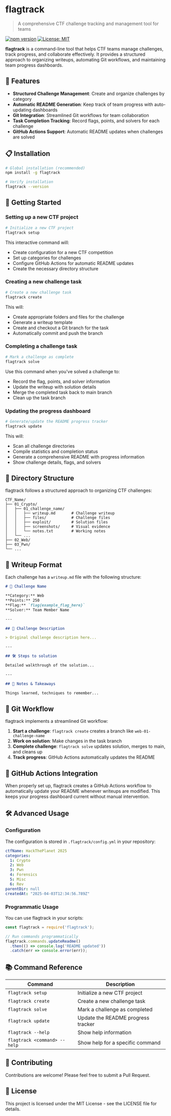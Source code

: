 # flagtrack

> A comprehensive CTF challenge tracking and management tool for teams

[![npm version](https://img.shields.io/npm/v/flagtrack.svg)](https://www.npmjs.com/package/flagtrack)
[![License: MIT](https://img.shields.io/badge/License-MIT-blue.svg)](https://opensource.org/licenses/MIT)

**flagtrack** is a command-line tool that helps CTF teams manage challenges, track progress, and collaborate effectively. It provides a structured approach to organizing writeups, automating Git workflows, and maintaining team progress dashboards.

## 🚀 Features

- **Structured Challenge Management**: Create and organize challenges by category
- **Automatic README Generation**: Keep track of team progress with auto-updating dashboards
- **Git Integration**: Streamlined Git workflows for team collaboration
- **Task Completion Tracking**: Record flags, points, and solvers for each challenge
- **GitHub Actions Support**: Automatic README updates when challenges are solved

## 📋 Installation

```bash
# Global installation (recommended)
npm install -g flagtrack

# Verify installation
flagtrack --version
```

## 🧩 Getting Started

### Setting up a new CTF project

```bash
# Initialize a new CTF project
flagtrack setup
```

This interactive command will:
- Create configuration for a new CTF competition
- Set up categories for challenges
- Configure GitHub Actions for automatic README updates
- Create the necessary directory structure

### Creating a new challenge task

```bash
# Create a new challenge task
flagtrack create
```

This will:
- Create appropriate folders and files for the challenge
- Generate a writeup template
- Create and checkout a Git branch for the task
- Automatically commit and push the branch

### Completing a challenge task

```bash
# Mark a challenge as complete
flagtrack solve
```

Use this command when you've solved a challenge to:
- Record the flag, points, and solver information
- Update the writeup with solution details
- Merge the completed task back to main branch
- Clean up the task branch

### Updating the progress dashboard

```bash
# Generate/update the README progress tracker
flagtrack update
```

This will:
- Scan all challenge directories
- Compile statistics and completion status
- Generate a comprehensive README with progress information
- Show challenge details, flags, and solvers

## 📂 Directory Structure

flagtrack follows a structured approach to organizing CTF challenges:

```
CTF_Name/
├── 01_Crypto/
│   ├── 01_challenge_name/
│   │   ├── writeup.md       # Challenge writeup
│   │   ├── files/           # Challenge files
│   │   ├── exploit/         # Solution files
│   │   ├── screenshots/     # Visual evidence
│   │   └── notes.txt        # Working notes
│   └── ...
├── 02_Web/
├── 03_Pwn/
└── ...
```

## 📝 Writeup Format

Each challenge has a `writeup.md` file with the following structure:

```markdown
# 🧩 Challenge Name

**Category:** Web  
**Points:** 250  
**Flag:** `flag{example_flag_here}`  
**Solver:** Team Member Name

---

## 📝 Challenge Description

> Original challenge description here...

---

## 🛠️ Steps to solution

Detailed walkthrough of the solution...

---

## 🧠 Notes & Takeaways

Things learned, techniques to remember...
```

## 🤝 Git Workflow

flagtrack implements a streamlined Git workflow:

1. **Start a challenge**: `flagtrack create` creates a branch like `web-01-challenge-name`
2. **Work on solution**: Make changes in the task branch
3. **Complete challenge**: `flagtrack solve` updates solution, merges to main, and cleans up
4. **Track progress**: GitHub Actions automatically updates the README

## 🔄 GitHub Actions Integration

When properly set up, flagtrack creates a GitHub Actions workflow to automatically update your README whenever writeups are modified. This keeps your progress dashboard current without manual intervention.

## 🛠️ Advanced Usage

### Configuration

The configuration is stored in `.flagtrack/config.yml` in your repository:

```yaml
ctfName: HackThePlanet 2025
categories:
  1: Crypto
  2: Web
  3: Pwn
  4: Forensics
  5: Misc
  6: Rev
parentDir: null
createdAt: "2025-04-03T12:34:56.789Z"
```

### Programmatic Usage

You can use flagtrack in your scripts:

```javascript
const flagtrack = require('flagtrack');

// Run commands programmatically
flagtrack.commands.updateReadme()
  .then(() => console.log('README updated'))
  .catch(err => console.error(err));
```

## 📚 Command Reference

| Command | Description |
|---------|-------------|
| `flagtrack setup` | Initialize a new CTF project |
| `flagtrack create` | Create a new challenge task |
| `flagtrack solve` | Mark a challenge as completed |
| `flagtrack update` | Update the README progress tracker |
| `flagtrack --help` | Show help information |
| `flagtrack <command> --help` | Show help for a specific command |

## 🔐 Contributing

Contributions are welcome! Please feel free to submit a Pull Request.

## 📄 License

This project is licensed under the MIT License - see the LICENSE file for details.
